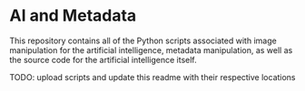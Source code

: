 # AI and Metadata
This repository contains all of the Python scripts associated with image manipulation for the artificial intelligence, metadata manipulation, as well as the source code for the artificial intelligence itself.

TODO: upload scripts and update this readme with their respective locations
